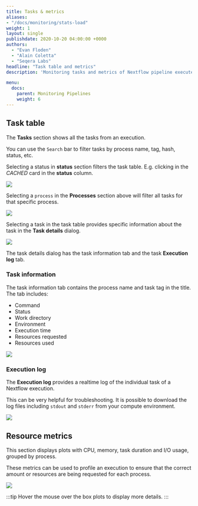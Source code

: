 ```yaml
---
title: Tasks & metrics
aliases:
- "/docs/monitoring/stats-load"
weight: 1
layout: single
publishdate: 2020-10-20 04:00:00 +0000
authors:
  - "Evan Floden"
  - "Alain Coletta"
  - "Seqera Labs"
headline: "Task table and metrics"
description: 'Monitoring tasks and metrics of Nextflow pipeline executed through Tower.'

menu:
  docs:
    parent: Monitoring Pipelines
    weight: 6
---
```


## Task table

The **Tasks** section shows all the tasks from an execution.

You can use the `Search` bar to filter tasks by process name, tag, hash, status, etc. 

Selecting a status in **status** section filters the task table.  E.g. clicking in the _CACHED_ card in the **status** column.

![](/uploads/2020/10/monitoring_cached.png)


Selecting a `process` in the **Processes** section above will filter all tasks for that specific process.

![](/uploads/2020/10/monitoring_star.png)



Selecting a task in the task table provides specific information about the task in the **Task details** dialog. 

![](/uploads/2020/10/monitoring_task_command.png)



The task details dialog has the task information tab and the task **Execution log** tab.

### Task information

The task information tab contains the process name and task tag in the title. The tab includes:

 - Command 
 - Status
 - Work directory
 - Environment
 - Execution time
 - Resources requested
 - Resources used

![](/uploads/2020/10/monitoring_task_resources.png)



### Execution log

The **Execution log** provides a realtime log of the individual task of a Nextflow execution. 

This can be very helpful for troubleshooting. It is possible to download the log files including `stdout` and `stderr` from your compute environment.

![](/uploads/2020/10/monitoring_task_exec_log.png)



## Resource metrics

This section displays plots with CPU, memory, task duration and I/O usage, grouped by process.

These metrics can be used to profile an execution to ensure that the correct amount or resources are being requested for each process.

![](/uploads/2020/10/monitoring_metrics.png)



:::tip
Hover the mouse over the box plots to display more details.
:::
